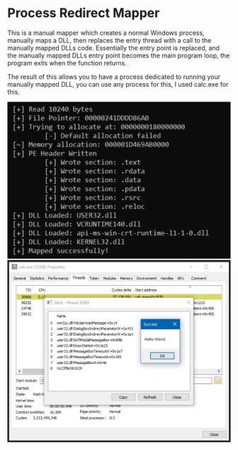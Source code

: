 # Process Redirect Mapper
This is a manual mapper which creates a normal Windows process, manually maps a DLL, then replaces the entry thread with a call to the manually mapped DLLs code. Essentially the entry point is replaced, and the manually mapped DLLs entry point becomes the main program loop, the program exits when the function returns.

The result of this allows you to have a process dedicated to running your manually mapped DLL, you can use any process for this, I used calc.exe for this.

![output](output.png)
![result](result.png)
